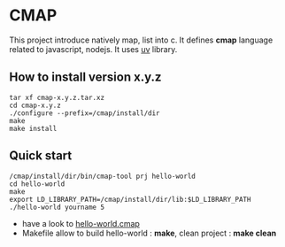 CMAP
====

This project introduce natively map, list into c. It defines
**cmap** language related to javascript, nodejs. It uses
[uv](https://github.com/libuv/libuv) library.

## How to install version x.y.z

```shell
tar xf cmap-x.y.z.tar.xz
cd cmap-x.y.z
./configure --prefix=/cmap/install/dir
make
make install
```

## Quick start

```shell
/cmap/install/dir/bin/cmap-tool prj hello-world
cd hello-world
make
export LD_LIBRARY_PATH=/cmap/install/dir/lib:$LD_LIBRARY_PATH
./hello-world yourname 5
```

* have a look to [hello-world.cmap](src/tool/tpl/prj-simple/hello-world.cmap.tpl)
* Makefile allow to build hello-world : **make**, clean project : **make clean**
